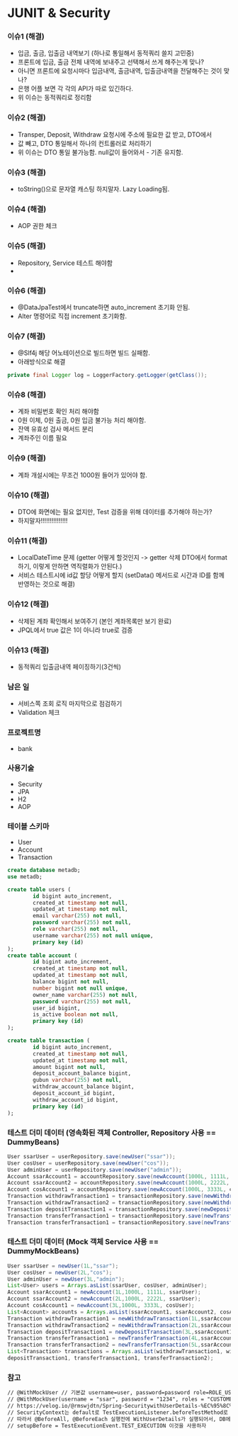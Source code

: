 # JUNIT & Security

### 이슈1 (해결)
- 입금, 출금, 입출금 내역보기 (하나로 통일해서 동적쿼리 쓸지 고민중)
- 프론트에 입금, 출금 전체 내역에 보내주고 선택해서 쓰게 해주는게 맞나?
- 아니면 프론트에 요청시마다 입금내역, 출금내역, 입출금내역을 전달해주는 것이 맞나?
- 은행 어플 보면 각 각의 API가 따로 있긴하다.
- 위 이슈는 동적쿼리로 정리함 

### 이슈2 (해결)
- Transper, Deposit, Withdraw 요청시에 주소에 필요한 값 받고, DTO에서 
- 값 빼고, DTO 통일해서 하나의 컨트롤러로 처리하기
- 위 이슈는 DTO 통일 불가능함. null값이 들어와서 - 기존 유지함. 

### 이슈3 (해결)
- toString()으로 문자열 캐스팅 하지말자. Lazy Loading됨.
  
### 이슈4 (해결)
- AOP 권한 체크

### 이슈5 (해결)
- Repository, Service 테스트 해야함
- 
### 이슈6 (해결)
- @DataJpaTest에서 truncate하면 auto_increment 초기화 안됨.
- Alter 명령어로 직접 increment 초기화함. 

### 이슈7 (해결)
- @Slf4j 해당 어노테이션으로 빌드하면 빌드 실패함.
- 아래방식으로 해결
```java
private final Logger log = LoggerFactory.getLogger(getClass());
```

### 이슈8 (해결)
- 계좌 비밀번호 확인 처리 해야함
- 0원 이체, 0원 출금, 0원 입금 불가능 처리 해야함.
- 잔액 유효성 검사 메서드 분리
- 계좌주인 이름 필요

### 이슈9 (해결)
- 계좌 개설시에는 무조건 1000원 들어가 있어야 함.

### 이슈10 (해결)
- DTO에 화면에는 필요 없지만, Test 검증을 위해 데이터를 추가해야 하는가?
- 하지말자!!!!!!!!!!!!!!!

### 이슈11 (해결)
- LocalDateTime 문제 (getter 어떻게 할것인지 -> getter 삭제 DTO에서 format 하기, 이렇게 안하면 역직렬화가 안된다.)
- 서비스 테스트시에 id값 할당 어떻게 할지 (setData() 메서드로 시간과 ID를 함께 반영하는 것으로 해결)

### 이슈12 (해결)
- 삭제된 계좌 확인해서 보여주기 (본인 계좌목록만 보기 완료)
- JPQL에서 true 값은 1이 아니라 true로 검증

### 이슈13 (해결)
- 동적쿼리 입출금내역 페이징하기(3건씩)

### 남은 일
- 서비스쪽 조회 로직 마지막으로 점검하기
- Validation 체크
 
### 프로젝트명
- bank

### 사용기술
- Security
- JPA
- H2
- AOP

### 테이블 스키마
- User 
- Account
- Transaction

```sql
create database metadb;
use metadb;

create table users (
        id bigint auto_increment,
        created_at timestamp not null,
        updated_at timestamp not null,
        email varchar(255) not null,
        password varchar(255) not null,
        role varchar(255) not null,
        username varchar(255) not null unique,
        primary key (id)
);
create table account (
        id bigint auto_increment,
        created_at timestamp not null,
        updated_at timestamp not null,
        balance bigint not null,
        number bigint not null unique,
        owner_name varchar(255) not null,
        password varchar(255) not null,
        user_id bigint,
        is_active boolean not null,
        primary key (id)
);

create table transaction (
        id bigint auto_increment,
        created_at timestamp not null,
        updated_at timestamp not null,
        amount bigint not null,
        deposit_account_balance bigint,
        gubun varchar(255) not null,
        withdraw_account_balance bigint,
        deposit_account_id bigint,
        withdraw_account_id bigint,
        primary key (id)
);
```

### 테스트 더미 데이터 (영속화된 객체 Controller, Repository 사용 == DummyBeans)
```java
User ssarUser = userRepository.save(newUser("ssar"));
User cosUser = userRepository.save(newUser("cos"));
User adminUser = userRepository.save(newUser("admin"));
Account ssarAccount1 = accountRepository.save(newAccount(1000L, 1111L, ssarUser));
Account ssarAccount2 = accountRepository.save(newAccount(1000L, 2222L, ssarUser));
Account cosAccount1 = accountRepository.save(newAccount(1000L, 3333L, cosUser));
Transaction withdrawTransaction1 = transactionRepository.save(newWithdrawTransaction(ssarAccount1));
Transaction withdrawTransaction2 = transactionRepository.save(newWithdrawTransaction(ssarAccount1));
Transaction depositTransaction1 = transactionRepository.save(newDepositTransaction(ssarAccount1));
Transaction transferTransaction1 = transactionRepository.save(newTransferTransaction(ssarAccount1, cosAccount1));
Transaction transferTransaction1 = transactionRepository.save(newTransferTransaction(ssarAccount1, ssarAcount2));
```

### 테스트 더미 데이터 (Mock 객체 Service 사용 == DummyMockBeans)
```java
User ssarUser = newUser(1L,"ssar");
User cosUser = newUser(2L,"cos");
User adminUser = newUser(3L,"admin");
List<User> users = Arrays.asList(ssarUser, cosUser, adminUser);
Account ssarAccount1 = newAccount(1L,1000L, 1111L, ssarUser);
Account ssarAccount2 = newAccount(2L,1000L, 2222L, ssarUser);
Account cosAccount1 = newAccount(3L,1000L, 3333L, cosUser);
List<Account> accounts = Arrays.asList(ssarAccount1, ssarAccount2, cosAccount1);
Transaction withdrawTransaction1 = newWithdrawTransaction(1L,ssarAccount1);
Transaction withdrawTransaction2 = newWithdrawTransaction(2L,ssarAccount1);
Transaction depositTransaction1 = newDepositTransaction(3L,ssarAccount1);
Transaction transferTransaction1 = newTransferTransaction(4L,ssarAccount1, cosAccount1);
Transaction transferTransaction2 = newTransferTransaction(5L,ssarAccount1, ssarAccount2);
List<Transaction> transactions = Arrays.asList(withdrawTransaction1, withdrawTransaction2,
depositTransaction1, transferTransaction1, transferTransaction2);
```

### 참고
```txt
// @WithMockUser // 기본값 username=user, password=password role=ROLE_USER
// @WithMockUser(username = "ssar", password = "1234", roles = "CUSTOMER")
// https://velog.io/@rmswjdtn/Spring-SecuritywithUserDetails-%EC%95%8C%EC%95%84%EB%B3%B4%EA%B8%B0
// SecurityContext는 default로 TestExecutionListener.beforeTestMethod로 설정이 되어있습니다.
// 따라서 @BeforeAll, @BeforeEach 실행전에 WithUserDetails가 실행되어서, DB에 User가 생기기전에 실행됨
// setupBefore = TestExecutionEvent.TEST_EXECUTION 이것을 사용하자
```